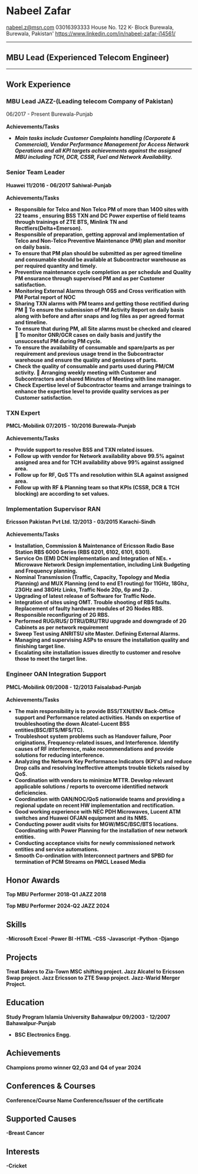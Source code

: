 # Nabeel Zafar


nabeel.z@msn.com
03016393333
House No. 122 K- Block Burewala, Burewala, Pakistan'
https://www.linkedin.com/in/nabeel-zafar-j14561/



------------------------
## MBU Lead (Experienced Telecom Engineer)

------------------------

Work Experience
------------------------
### __MBU Lead JAZZ__-(Leading telecom Company of Pakistan)
06/2017 - Present
Burewala-Punjab <Br/>
<Br/>
<b>Achievements/Tasks<b/>
- <!--StartFragment--> <i>Main tasks include Customer Complaints handling (Corporate &amp; Commercial), Vendor Performance Management for Access Network Operations and all KPI targets achievements against the assigned MBU including TCH, DCR, CSSR, Fuel and Network Availability.</i> <!--EndFragment--> 



### __Senior Team Leader__
Huawei
11/2016 - 06/2017
Sahiwal-Punjab <Br/>
<Br/>
<b>Achievements/Tasks<b/>
- <!--StartFragment-->  Responsible for Telco and Non Telco PM of more than 1400 sites with 22 teams , ensuring BSS TXN and DC Power expertise of field teams through trainings of ZTE BTS, Minlink TN and Rectfiers(Delta+Emerson).<!--EndFragment--> 
- <!--StartFragment-->  Responsible of preparation, getting approval and implementation of Telco and Non-Telco Preventive Maintenance (PM) plan and monitor on daily basis. <!--EndFragment--> 
- To ensure that PM plan should be submitted as per agreed timeline and consumable should be available at Subcontractor warehouse as per required quantity and timely. <!--EndFragment--> 
- Preventive maintenance cycle completion as per schedule and Quality PM ensurance through supervised PM and as per Customer satisfaction.  <!--EndFragment--> 
- Monitoring External Alarms through OSS and Cross verification with PM Portal report of NOC <!--EndFragment--> 
- Sharing TXN alarms with PM teams and getting those rectified during PM  To ensure the submission of PM Activity Report on daily basis along with before and after snaps and log files as per agreed format and timeline. <!--EndFragment--> 
- To ensure that during PM, all Site alarms must be checked and cleared  To monitor GNR/GCR cases on daily basis and justify the unsuccessful PM during PM cycle.  <!--EndFragment--> 
- To ensure the availability of consumable and spare/parts as per requirement and previous usage trend in the Subcontractor warehouse and ensure the quality and geniuses of parts. <!--EndFragment--> 
- Check the quality of consumable and parts used during PM/CM activity.  Arranging weekly meeting with Customer and Subcontractors and shared Minutes of Meeting with line manager.  <!--EndFragment--> 
- Check Expertise level of Subcontractor teams and arrange trainings to enhance the expertise level to provide quality services as per Customer satisfaction. <!--EndFragment--> 



### __TXN Expert__
PMCL-Mobilink
07/2015 - 10/2016
Burewala-Punjab<Br/><Br/>
<b>Achievements/Tasks<b/>
- Provide support to resolve BSS and TXN related issues. <!--EndFragment--> 
- <!--StartFragment--> Follow up with vendor for Network availability above 99.5% against assigned area and for TCH availability above 99% against assigned area.  <!--EndFragment--> 
- Follow up for RF, QoS TTs and resolution within SLA against assigned area. <!--EndFragment--> 
- Follow up with RF &amp; Planning team so that KPIs (CSSR, DCR &amp; TCH blocking) are according to set values. <!--EndFragment--> 



### __Implementation Supervisor RAN__
Ericsson Pakistan Pvt Ltd.
12/2013 - 03/2015
Karachi-Sindh<Br/><Br/>
<b>Achievements/Tasks<b/>
- <!--StartFragment-->  Installation, Commission &amp; Maintenance of Ericsson Radio Base Station RBS 6000 Series (RBS 6201, 6102, 6101, 6301). <!--EndFragment--> 
- Service On (EM) DCN implementation and Integration of NEs. • Microwave Network Design implementation, including Link Budgeting and Frequency planning. <!--EndFragment--> 
- Nominal Transmission (Traffic, Capacity, Topology and Media Planning) and MUX Planning (end to end E1 routing) for 11GHz, 18Ghz, 23GHz and 38GHz Links, Traffic Node 20p, 6p and 2p .<!--EndFragment--> 
- Upgrading of latest release of Software for Traffic Node.  <!--EndFragment--> 
- Integration of sites using OMT. Trouble shooting of RBS faults. Replacement of faulty hardware modules of 2G Nodes RBS. <!--EndFragment--> 
- Responsible reconfiguring of 2G RBS. <!--EndFragment--> 
- Performed RUG/RUS/ DTRU/DRU/TRU upgrade and downgrade of 2G Cabinets as per network requirement <!--EndFragment--> 
- Sweep Test using ANRITSU site Master. Defining External Alarms. <!--EndFragment--> 
- Managing and supervising ASPs to ensure the installation quality and finishing target line. <!--EndFragment--> 
- Escalating site installation issues directly to customer and resolve those to meet the target line. <!--EndFragment--> 



### __Engineer OAN Integration Support__
PMCL-Mobilink
09/2008 - 12/2013
Faisalabad-Punjab<Br/><Br/>
<b>Achievements/Tasks<b/>
- <!--StartFragment--> The main responsibility is to provide BSS/TXN/ENV Back-Office support and Performance related activities. Hands on expertise of troubleshooting the down Alcatel-Lucent BSS entities(BSC/BTS/MFS/TC).<!--EndFragment--> 
- <!--StartFragment--> Troubleshoot system problems such as Handover failure, Poor originations, Frequency-related issues, and Interference. Identify causes of RF interference, make recommendations and provide solutions for reducing interference. <!--EndFragment--> 
- <!--StartFragment--> Analyzing the Network Key Performance Indicators (KPI's) and reduce Drop calls and resolving Ineffective attempts trouble tickets raised by QoS.  <!--EndFragment--> 
- <!--StartFragment--> Coordination with vendors to minimize MTTR. Develop relevant applicable solutions / reports to overcome identified network deficiencies. <!--EndFragment--> 
- Coordination with OAN/NOC/QoS nationwide teams and providing a regional update on recent HW implementation and rectification. <!--EndFragment--> 
- Good working experience with NEC PDH Microwaves, Lucent ATM switches and Huawei OFJAN equipment and its NMS. <!--EndFragment--> 
- <!--StartFragment--> Conducting power audit visits for MGW/MSC/BSC/BTS locations. Coordinating with Power Planning for the installation of new network entities. <!--EndFragment--> 
- <!--StartFragment-->  Conducting acceptance visits for newly commissioned network entities and service automations.  <!--EndFragment--> 
- Smooth Co-ordination with Interconnect partners and SPBD for termination of PCM Streams on PMCL Leased Media <!--EndFragment--> 



Honor Awards
------------------------
Top MBU Performer 2018-Q1
JAZZ
2018


Top MBU Performer 2024-Q2
JAZZ
2024


Skills
------------------------
-Microsoft Excel
-Power BI
-HTML
-CSS
-Javascript
-Python
-Django



Projects
------------------------
Treat Bakers to Zia-Town MSC shifting project.
Jazz Alcatel to Ericsson Swap project.
Jazz Ericsson to ZTE Swap project.
Jazz-Warid Merger Project.



Education
------------------------
Study Program
Islamia University Bahawalpur
09/2003 - 12/2007
Bahawalpur-Punjab

- BSC Electronics Engg. 





Achievements
------------------------
Champions promo winner Q2,Q3 and Q4 of year 2024





Conferences & Courses
------------------------
Conference/Course Name
Conference/Issuer of the certificate





Supported Causes
------------------------
-Breast Cancer



Interests
------------------------
-Cricket
